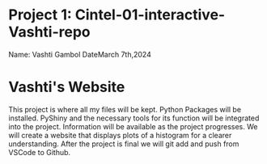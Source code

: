# Project 1: Cintel-01-interactive-Vashti-repo
  Name: Vashti Gambol 
  DateMarch 7th,2024 
# Vashti's Website 
This project is where all my files will be kept. Python Packages will be installed.
PyShiny and the necessary tools for its function will be integrated into the project.
Information will be available as the project progresses.
We will create a website that displays plots of a histogram for a clearer understanding.
After the project is final we will git add and push from VSCode to Github.
